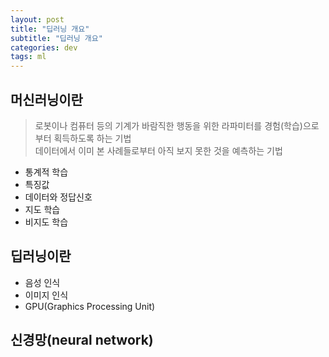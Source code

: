 ```yaml
---
layout: post
title: "딥러닝 개요"
subtitle: "딥러닝 개요"
categories: dev
tags: ml
---
```


머신러닝이란
-----------

> 로봇이나 컴퓨터 등의 기계가 바람직한 행동을 위한 라파미터를 경험(학습)으로부터 획득하도록 하는 기법  
> 데이터에서 이미 본 사례들로부터 아직 보지 못한 것을 예측하는 기법

* 통계적 학습
* 특징값
* 데이터와 정답신호
* 지도 학습
* 비지도 학습

딥러닝이란
---------

* 음성 인식
* 이미지 인식
* GPU(Graphics Processing Unit)


신경망(neural network)
---------------------
